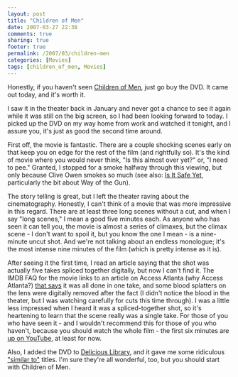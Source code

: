 ```yaml
---
layout: post
title: "Children of Men"
date: 2007-03-27 22:38
comments: true
sharing: true
footer: true
permalink: /2007/03/children-men
categories: [Movies]
tags: [children_of_men, Movies]
---
```

Honestly, if you haven't seen <a href="http://www.imdb.com/title/tt0206634/">Children of Men</a>, just go buy the DVD.  It came out today, and it's worth it.

I saw it in the theater back in January and never got a chance to see it again while it was still on the big screen, so I had been looking forward to today.  I picked up the DVD on my way home from work and watched it tonight, and I assure you, it's just as good the second time around.

First off, the movie is fantastic.  There are a couple shocking scenes early on that keep you on edge for the rest of the film (and rightfully so).  It's the kind of movie where you would never think, "Is this almost over yet?" or, "I need to pee."  Granted, I stopped for a smoke halfway through this viewing, but only because Clive Owen smokes so much (see also: <a href="/archives/2006/01/is_it_safe_yet.php">Is It Safe Yet</a>, particularly the bit about Way of the Gun).

The story telling is great, but I left the theater raving about the cinematography.  Honestly, I can't think of a movie that was more impressive in this regard.  There are at least three long scenes without a cut, and when I say "long scenes," I mean a good five minutes each.  As anyone who has seen it can tell you, the movie is almost a series of climaxes, but the climax scene - I don't want to spoil it, but you know the one I mean - is a nine-minute uncut shot.  And we're not talking about an endless monologue; it's the most intense nine minutes of the film (which is pretty  intense as it is).

After seeing it the first time, I read an article saying that the shot was actually five takes spliced together digitally, but now I can't find it.  The IMDB FAQ for the movie links to an article on Access Atlanta (why Access Atlanta?) <a href="http://www.accessatlanta.com/movies/content/movies/stories/2006/12/28/1229MMscene.html">that says</a> it was all done in one take, and some blood splatters on the lens were digitally removed after the fact (I didn't notice the blood in the theater, but I was watching carefully for cuts this time through).  I was a little less impressed when I heard it was a spliced-together shot, so it's heartening to learn that the scene really was a single take.  For those of you who have seen it - and I wouldn't recommend this for those of you who haven't, because you should watch the whole film - the first six minutes are <a href="http://www.youtube.com/watch?v=6dZxdTZOcx4">up on YouTube</a>, at least for now.

Also, I added the DVD to <a href="http://www.delicious-monster.com/">Delicious Library</a>, and it gave me some ridiculous <a href="http://flickr.com/photos/brockli/437083269/">"similar to"</a> titles.  I'm sure they're all wonderful, too, but you should start with Children of Men.
